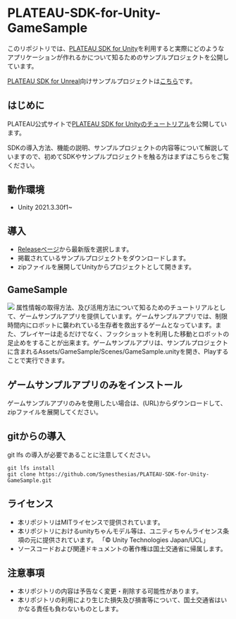 # PLATEAU-SDK-for-Unity-GameSample
このリポジトリでは、[PLATEAU SDK for Unity](https://github.com/Project-PLATEAU/PLATEAU-SDK-for-Unity)を利用すると実際にどのようなアプリケーションが作れるかについて知るためのサンプルプロジェクトを公開しています。

[PLATEAU SDK for Unreal](https://github.com/Project-PLATEAU/PLATEAU-SDK-for-Unreal)向けサンプルプロジェクトは[こちら](https://github.com/Project-PLATEAU/PLATEAU-SDK-for-Unreal-Samples)です。

## はじめに
PLATEAU公式サイトで[PLATEAU SDK for Unityのチュートリアル](https://www.mlit.go.jp/plateau/learning/tpc17-1/)を公開しています。

SDKの導入方法、機能の説明、サンプルプロジェクトの内容等について解説していますので、初めてSDKやサンプルプロジェクトを触る方はまずはこちらをご覧ください。

## 動作環境
- Unity 2021.3.30f1~

## 導入
- [Releaseページ](https://github.com/Project-PLATEAU/PLATEAU-SDK-for-Unity-Samples/releases)から最新版を選択します。
- 掲載されているサンプルプロジェクトをダウンロードします。
- zipファイルを展開してUnityからプロジェクトとして開きます。


## GameSample
![](/README_Images/GameSample.png)
属性情報の取得方法、及び活用方法について知るためのチュートリアルとして、ゲームサンプルアプリを提供しています。ゲームサンプルアプリでは、制限時間内にロボットに襲われている生存者を救出するゲームとなっています。また、プレイヤーは走るだけでなく、フックショットを利用した移動とロボットの足止めをすることが出来ます。ゲームサンプルアプリは、サンプルプロジェクトに含まれるAssets/GameSample/Scenes/GameSample.unityを開き、Playすることで実行できます。


## ゲームサンプルアプリのみをインストール
ゲームサンプルアプリのみを使用したい場合は、(URL)からダウンロードして、zipファイルを展開してください。

## gitからの導入
git lfs の導入が必要であることに注意してください。
```
git lfs install
git clone https://github.com/Synesthesias/PLATEAU-SDK-for-Unity-GameSample.git
```
## ライセンス
- 本リポジトリはMITライセンスで提供されています。
- 本リポジトリにおけるunityちゃんモデル等は、ユニティちゃんライセンス条項の元に提供されています。
「© Unity Technologies Japan/UCL」
- ソースコードおよび関連ドキュメントの著作権は国土交通省に帰属します。

## 注意事項
- 本リポジトリの内容は予告なく変更・削除する可能性があります。
- 本リポジトリの利用により生じた損失及び損害等について、国土交通省はいかなる責任も負わないものとします。


